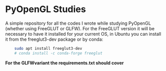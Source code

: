 # PyOpenGL Studies

A simple repository for all the codes I wrote while studying PyOpenGL (whether using FreeGLUT or GLFW). For the FreeGLUT version it will be necessary to have it installed for your current OS, in Ubuntu you can install it from the freeglut3-dev package or by conda:

```bash
    sudo apt install freeglut3-dev
    # conda install -c conda-forge freeglut
```

**For the GLFWvariant the requirements.txt should cover**
